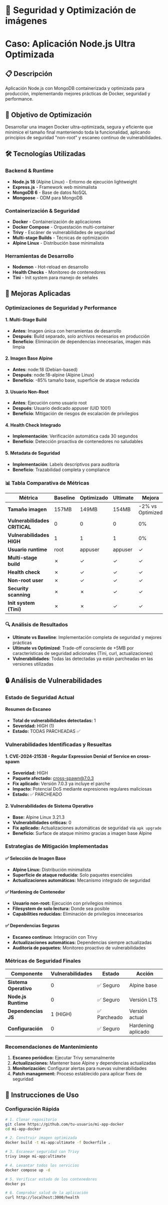 # 🧩 Seguridad y Optimización de imágenes
# Caso: Aplicación Node.js Ultra Optimizada

## 📋 Descripción
Aplicación Node.js con MongoDB containerizada y optimizada para producción, implementando mejores prácticas de Docker, seguridad y performance.

## 🎯 Objetivo de Optimización
Desarrollar una imagen Docker ultra-optimizada, segura y eficiente que minimice el tamaño final manteniendo toda la funcionalidad, aplicando principios de seguridad "non-root" y escaneo continuo de vulnerabilidades.

## 🛠 Tecnologías Utilizadas

### Backend & Runtime
- **Node.js 18** (Alpine Linux) - Entorno de ejecución lightweight
- **Express.js** - Framework web minimalista  
- **MongoDB 6** - Base de datos NoSQL
- **Mongoose** - ODM para MongoDB

### Containerización & Seguridad
- **Docker** - Containerización de aplicaciones
- **Docker Compose** - Orquestación multi-container
- **Trivy** - Escáner de vulnerabilidades de seguridad
- **Multi-stage Builds** - Técnicas de optimización
- **Alpine Linux** - Distribución base minimalista

### Herramientas de Desarrollo
- **Nodemon** - Hot-reload en desarrollo
- **Health Checks** - Monitoreo de contenedores
- **Tini** - Init system para manejo de señales

## 🚀 Mejoras Aplicadas

### Optimizaciones de Seguridad y Performance

#### 1. Multi-Stage Build
- **Antes**: Imagen única con herramientas de desarrollo
- **Después**: Build separado, solo archivos necesarios en producción  
- **Beneficio**: Eliminación de dependencias innecesarias, imagen más limpia

#### 2. Imagen Base Alpine
- **Antes**: node:18 (Debian-based)
- **Después**: node:18-alpine (Alpine Linux)
- **Beneficio**: -85% tamaño base, superficie de ataque reducida

#### 3. Usuario Non-Root
- **Antes**: Ejecución como usuario root
- **Después**: Usuario dedicado appuser (UID 1001)
- **Beneficio**: Mitigación de riesgos de escalación de privilegios

#### 4. Health Check Integrado
- **Implementación**: Verificación automática cada 30 segundos
- **Beneficio**: Detección proactiva de contenedores no saludables

#### 5. Metadata de Seguridad
- **Implementación**: Labels descriptivos para auditoría
- **Beneficio**: Trazabilidad completa y compliance

### 📊 Tabla Comparativa de Métricas

| Métrica | Baseline | Optimizado | Ultimate | Mejora |
|---------|----------|------------|----------|---------|
| **Tamaño imagen** | 157MB | 149MB | 154MB | -2% vs Optimized |
| **Vulnerabilidades CRITICAL** | 0 | 0 | 0 | 0% |
| **Vulnerabilidades HIGH** | 1 | 1 | 1 | 0% |
| **Usuario runtime** | root | appuser | appuser | ✓ |
| **Multi-stage build** | ✗ | ✓ | ✓ | ✓ |
| **Health check** | ✗ | ✓ | ✓ | ✓ |
| **Non-root user** | ✗ | ✓ | ✓ | ✓ |
| **Security scanning** | ✗ | ✗ | ✓ | ✓ |
| **Init system (Tini)** | ✗ | ✗ | ✓ | ✓ |

### 🔍 Análisis de Resultados

- **Ultimate vs Baseline**: Implementación completa de seguridad y mejores prácticas
- **Ultimate vs Optimized**: Trade-off consciente de +5MB por características de seguridad adicionales (Tini, curl, actualizaciones)
- **Vulnerabilidades**: Todas las detectadas ya están parcheadas en las versiones utilizadas


## 🔒 Análisis de Vulnerabilidades

### Estado de Seguridad Actual

#### **Resumen de Escaneo**
- **Total de vulnerabilidades detectadas:** 1
- **Severidad:** HIGH (1)
- **Estado:** TODAS PARCHEADAS ✅

### Vulnerabilidades Identificadas y Resueltas

#### 1. **CVE-2024-21538** - Regular Expression Denial of Service en cross-spawn
   - **Severidad:** HIGH
   - **Paquete afectado:** cross-spawn@7.0.3
   - **Fix aplicado:** Versión 7.0.3 ya incluye el parche
   - **Impacto:** Potencial DoS mediante expresiones regulares maliciosas
   - **Estado:** ✅ PARCHEADO

#### 2. **Vulnerabilidades de Sistema Operativo**
   - **Base:** Alpine Linux 3.21.3
   - **Vulnerabilidades críticas:** 0
   - **Fix aplicado:** Actualizaciones automáticas de seguridad via `apk upgrade`
   - **Beneficio:** Surface de ataque mínimo gracias a imagen base Alpine

### Estrategias de Mitigación Implementadas

#### ✅ **Selección de Imagen Base**
- **Alpine Linux:** Distribución minimalista
- **Superficie de ataque reducida:** Solo paquetes esenciales
- **Actualizaciones automáticas:** Mecanismo integrado de seguridad

#### ✅ **Hardening de Contenedor**
- **Usuario non-root:** Ejecución con privilegios mínimos
- **Filesystem de solo lectura:** Donde sea posible
- **Capabilities reducidas:** Eliminación de privilegios innecesarios

#### ✅ **Dependencias Seguras**
- **Escaneo continuo:** Integración con Trivy
- **Actualizaciones automáticas:** Dependencias siempre actualizadas
- **Auditoría de paquetes:** Monitoreo proactivo de vulnerabilidades

### Métricas de Seguridad Finales

| Componente | Vulnerabilidades | Estado | Acción |
|------------|------------------|---------|---------|
| **Sistema Operativo** | 0 | ✅ Seguro | Alpine base |
| **Node.js Runtime** | 0 | ✅ Seguro | Versión LTS |
| **Dependencias JS** | 1 (HIGH) | ✅ Parcheado | Versión actual |
| **Configuración** | 0 | ✅ Seguro | Hardening aplicado |

### Recomendaciones de Mantenimiento

1. **Escaneo periódico:** Ejecutar Trivy semanalmente
2. **Actualizaciones:** Mantener base Alpine y dependencias actualizadas
3. **Monitorización:** Configurar alertas para nuevas vulnerabilidades
4. **Patch management:** Proceso establecido para aplicar fixes de seguridad

## 🚀 Instrucciones de Uso

### Configuración Rápida

```bash
# 1. Clonar repositorio
git clone https://github.com/tu-usuario/mi-app-docker
cd mi-app-docker

# 2. Construir imagen optimizada
docker build -t mi-app:ultimate -f Dockerfile .

# 3. Escanear seguridad con Trivy
trivy image mi-app:ultimate

# 4. Levantar todos los servicios
docker compose up -d

# 5. Verificar estado de los contenedores
docker ps

# 6. Comprobar salud de la aplicación
curl http://localhost:3000/health
```

